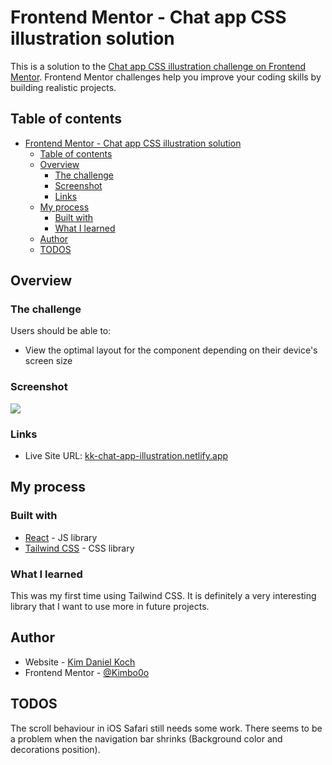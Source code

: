 # Frontend Mentor - Chat app CSS illustration solution

This is a solution to the [Chat app CSS illustration challenge on Frontend Mentor](https://www.frontendmentor.io/challenges/chat-app-css-illustration-O5auMkFqY). Frontend Mentor challenges help you improve your coding skills by building realistic projects. 

## Table of contents

- [Frontend Mentor - Chat app CSS illustration solution](#frontend-mentor---chat-app-css-illustration-solution)
  - [Table of contents](#table-of-contents)
  - [Overview](#overview)
    - [The challenge](#the-challenge)
    - [Screenshot](#screenshot)
    - [Links](#links)
  - [My process](#my-process)
    - [Built with](#built-with)
    - [What I learned](#what-i-learned)
  - [Author](#author)
  - [TODOS](#todos)

## Overview

### The challenge

Users should be able to:

- View the optimal layout for the component depending on their device's screen size

### Screenshot

![](./screenshot.ong)


### Links

- Live Site URL: [kk-chat-app-illustration.netlify.app](https://kk-chat-app-illustration.netlify.app/)

## My process

### Built with

- [React](https://reactjs.org/) - JS library
- [Tailwind CSS](https://tailwindcss.com/) - CSS library


### What I learned

This was my first time using Tailwind CSS. It is definitely a very interesting library that I want to use more in future projects.

## Author

- Website - [Kim Daniel Koch](https://www.kimdanielkoch.de)
- Frontend Mentor - [@Kimbo0o](https://www.frontendmentor.io/profile/Kimbo0o)

## TODOS

The scroll behaviour in iOS Safari still needs some work. There seems to be a problem when the navigation bar shrinks (Background color and decorations position).
